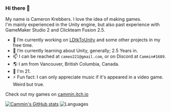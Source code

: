 <!--
**Cammin/Cammin** is a ✨ _special_ ✨ repository because its `README.md` (this file) appears on your GitHub profile.

Here are some ideas to get you started:

- 🔭 I’m currently working on ...
- 🌱 I’m currently learning ...
- 👯 I’m looking to collaborate on ...
- 🤔 I’m looking for help with ...
- 💬 Ask me about ...
- 📫 How to reach me: ...
- 😄 Pronouns: ...
- ⚡ Fun fact: ...


- 🤔 I’m looking for help with making documentation content for my LDtkToUnity project, if anyone would like to help out.
- 💬 Ask me about help with Unity. I know a thing or two about the engine as a whole.
-->

### Hi there 👋

My name is Cameron Krebbers. I love the idea of making games.  
I'm mainly experienced in the Unity engine, but also past experience with GameMaker Studio 2 and Clickteam Fusion 2.5.

- 🔭 I’m currently working on [LDtkToUnity](https://github.com/Cammin/LDtkUnity) and some other projects in my free time.
- 🌱 I’m currently learning about Unity, generally; 2.5 Years in.
- 📫 I can be reached at `cameo221@gmail.com`, or on Discord at `Cammin#1689`.
- 🌎 I am from Vancouver, British Columbia, Canada.
- 📆 I'm 21.
- ⚡ Fun fact: I can only appreciate music if it's appeared in a video game. Weird but true.

Check out my games on [cammin.itch.io](https://cammin.itch.io/)

[![Cammin's GitHub stats](https://github-readme-stats.vercel.app/api?username=Cammin)](https://github.com/Cammin/github-readme-stats)
![Languages](https://github-readme-stats.vercel.app/api/top-langs/?username=Cammin&layout=compact)

